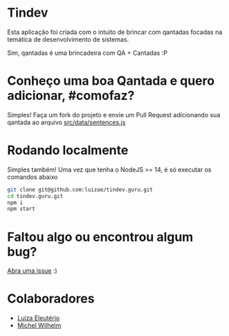 # Tindev

Esta aplicação foi criada com o intuito de brincar com qantadas focadas na temática de desenvolvimento de sistemas.

Sim, qantadas é uma brincadeira com QA + Cantadas :P

# Conheço uma boa Qantada e quero adicionar, #comofaz?

Simples! Faça um fork do projeto e envie um Pull Request adicionando sua qantada ao arquivo [src/data/sentences.js](src/data/sentences.js)

# Rodando localmente

Simples também! Uma vez que tenha o NodeJS >= 14, é só executar os comandos abaixo

```bash
git clone git@github.com:luizae/tindev.guru.git
cd tindev.guru.git
npm i
npm start
```

# Faltou algo ou encontrou algum bug?

[Abra uma issue](https://github.com/luizae/tindev.guru/issues) :)

# Colaboradores

- [Luiza Eleutério](https://github.com/luizae)
- [Michel Wilhelm](https://github.com/imakecodes)
